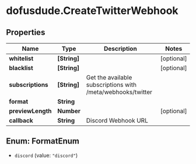 # dofusdude.CreateTwitterWebhook

## Properties

Name | Type | Description | Notes
------------ | ------------- | ------------- | -------------
**whitelist** | **[String]** |  | [optional] 
**blacklist** | **[String]** |  | [optional] 
**subscriptions** | **[String]** | Get the available subscriptions with /meta/webhooks/twitter | 
**format** | **String** |  | 
**previewLength** | **Number** |  | [optional] 
**callback** | **String** | Discord Webhook URL | 



## Enum: FormatEnum


* `discord` (value: `"discord"`)




